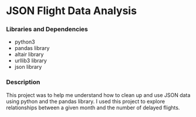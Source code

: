 # JSON Flight Data Analysis

### Libraries and Dependencies
- python3
- pandas library
- altair library
- urllib3 library
- json library

### Description

This project was to help me understand how to clean up and use JSON data using python and the pandas library. I used this project to explore relationships between a given month and the number of delayed flights.

